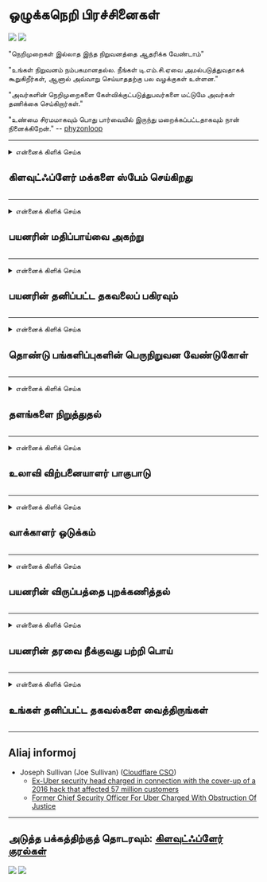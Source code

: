 # ஒழுக்கநெறி பிரச்சினைகள்

![](https://codeberg.org/crimeflare/cloudflare-tor/media/branch/master/image/itsreallythatbad.jpg)
![](https://codeberg.org/crimeflare/cloudflare-tor/media/branch/master/image/telegram/c81238387627b4bfd3dcd60f56d41626.jpg)

"நெறிமுறைகள் இல்லாத இந்த நிறுவனத்தை ஆதரிக்க வேண்டாம்"

"உங்கள் நிறுவனம் நம்பகமானதல்ல. நீங்கள் டி.எம்.சி.ஏவை அமல்படுத்துவதாகக் கூறுகிறீர்கள், ஆனால் அவ்வாறு செய்யாததற்கு பல வழக்குகள் உள்ளன."

"அவர்களின் நெறிமுறைகளை கேள்விக்குட்படுத்துபவர்களை மட்டுமே அவர்கள் தணிக்கை செய்கிறார்கள்."

"உண்மை சிரமமாகவும் பொது பார்வையில் இருந்து மறைக்கப்பட்டதாகவும் நான் நினைக்கிறேன்."  -- [phyzonloop](https://twitter.com/phyzonloop)


---


<details>
<summary>என்னைக் கிளிக் செய்க

## கிளவுட்ஃப்ளேர் மக்களை ஸ்பேம் செய்கிறது
</summary>


கிளவுட்ஃப்ளேர் அல்லாத கிளவுட்ஃப்ளேர் பயனர்களுக்கு ஸ்பேம் மின்னஞ்சல்களை அனுப்புகிறது.

- தேர்வு செய்த சந்தாதாரர்களுக்கு மட்டுமே மின்னஞ்சல்களை அனுப்பவும்
- பயனர் "நிறுத்து" என்று கூறும்போது, ​​மின்னஞ்சல் அனுப்புவதை நிறுத்துங்கள்

இது மிகவும் எளிது. ஆனால் கிளவுட்ஃப்ளேர் அதைப் பொருட்படுத்தவில்லை.
கிளவுட்ஃப்ளேர் தங்கள் சேவையைப் பயன்படுத்துவதால் அனைத்து ஸ்பேமர்கள் அல்லது தாக்குபவர்களையும் நிறுத்த முடியும் என்றார்.
கிளவுட்ஃப்ளேரை செயல்படுத்தாமல் கிளவுட்ஃப்ளேரை எவ்வாறு நிறுத்தலாம்?


| 🖼 | 🖼 |
| --- | --- |
| ![](https://codeberg.org/crimeflare/cloudflare-tor/media/branch/master/image/cfspam01.jpg) | ![](https://codeberg.org/crimeflare/cloudflare-tor/media/branch/master/image/cfspam03.jpg) |
| ![](https://codeberg.org/crimeflare/cloudflare-tor/media/branch/master/image/cfspam02.jpg) | ![](https://codeberg.org/crimeflare/cloudflare-tor/media/branch/master/image/cfspambrittany.jpg)<br>![](https://codeberg.org/crimeflare/cloudflare-tor/media/branch/master/image/cfspamtwtr.jpg) |

</details>

---

<details>
<summary>என்னைக் கிளிக் செய்க

## பயனரின் மதிப்பாய்வை அகற்று
</summary>


கிளவுட்ஃப்ளேர் தணிக்கை எதிர்மறை மதிப்புரைகள்.
நீங்கள் கிளவுட்ஃப்ளேர் எதிர்ப்பு உரையை ட்விட்டரில் பதிவிட்டால், கிளவுட்ஃப்ளேர் ஊழியரிடமிருந்து "இல்லை, அது இல்லை" செய்தியுடன் பதிலைப் பெற உங்களுக்கு வாய்ப்பு உள்ளது.
எந்தவொரு மறுஆய்வு தளத்திலும் நீங்கள் எதிர்மறையான மதிப்பாய்வை இடுகையிட்டால், அவர்கள் அதை தணிக்கை செய்ய முயற்சிப்பார்கள்.


| 🖼 | 🖼 |
| --- | --- |
| ![](https://codeberg.org/crimeflare/cloudflare-tor/media/branch/master/image/cfcenrev_01.jpg)<br>![](https://codeberg.org/crimeflare/cloudflare-tor/media/branch/master/image/cfcenrev_02.jpg) | ![](https://codeberg.org/crimeflare/cloudflare-tor/media/branch/master/image/cfcenrev_03.jpg) |

</details>

---

<details>
<summary>என்னைக் கிளிக் செய்க

## பயனரின் தனிப்பட்ட தகவலைப் பகிரவும்
</summary>


கிளவுட்ஃப்ளேருக்கு மிகப்பெரிய துன்புறுத்தல் பிரச்சினை உள்ளது.
ஹோஸ்ட் செய்யப்பட்ட தளங்களைப் பற்றி புகார் அளிப்பவர்களின் தனிப்பட்ட தகவல்களை கிளவுட்ஃப்ளேர் பகிர்ந்து கொள்கிறது.
உங்கள் உண்மையான ஐடியை வழங்க அவர்கள் சில சமயங்களில் உங்களிடம் கேட்கிறார்கள்.
நீங்கள் துன்புறுத்தப்படுவதோ, தாக்கப்படுவதோ, மாற்றப்படுவதோ அல்லது கொல்லப்படுவதோ விரும்பவில்லை என்றால், நீங்கள் கிளவுட்ஃப்ளேர்டு வலைத்தளங்களிலிருந்து விலகி இருப்பது நல்லது.


| 🖼 | 🖼 |
| --- | --- |
| ![](https://codeberg.org/crimeflare/cloudflare-tor/media/branch/master/image/cfdox_what.jpg) | ![](https://codeberg.org/crimeflare/cloudflare-tor/media/branch/master/image/cfdox_swat.jpg) |
| ![](https://codeberg.org/crimeflare/cloudflare-tor/media/branch/master/image/cfdox_kill.jpg) | ![](https://codeberg.org/crimeflare/cloudflare-tor/media/branch/master/image/cfdox_threat.jpg) |
| ![](https://codeberg.org/crimeflare/cloudflare-tor/media/branch/master/image/cfdox_dox.jpg) | ![](https://codeberg.org/crimeflare/cloudflare-tor/media/branch/master/image/cfdox_ex1.jpg)<br>![](https://codeberg.org/crimeflare/cloudflare-tor/media/branch/master/image/cfdox_ex2.jpg) |

</details>

---

<details>
<summary>என்னைக் கிளிக் செய்க

## தொண்டு பங்களிப்புகளின் பெருநிறுவன வேண்டுகோள்
</summary>


கிளவுட்ஃப்ளேர் தொண்டு பங்களிப்புகளைக் கேட்கிறது.
ஒரு அமெரிக்க நிறுவனம் நல்ல காரணங்களைக் கொண்ட இலாப நோக்கற்ற நிறுவனங்களுடன் சேர்ந்து தொண்டு கேட்கும் என்பது மிகவும் திகிலூட்டும்.
நீங்கள் மக்களைத் தடுக்க அல்லது பிறரின் நேரத்தை வீணடிக்க விரும்பினால், கிளவுட்ஃப்ளேர் ஊழியர்களுக்கு சில பீஸ்ஸாக்களை ஆர்டர் செய்ய விரும்பலாம்.


![](https://codeberg.org/crimeflare/cloudflare-tor/media/branch/master/image/cfdonate.jpg)

</details>

---

<details>
<summary>என்னைக் கிளிக் செய்க

## தளங்களை நிறுத்துதல்
</summary>


உங்கள் தளம் திடீரென குறைந்துவிட்டால் நீங்கள் என்ன செய்வீர்கள்?
கிளவுட்ஃப்ளேர் பயனரின் உள்ளமைவை நீக்குகிறது அல்லது சேவையை எந்த எச்சரிக்கையும் இல்லாமல் அமைதியாக நிறுத்துகிறது என்று தகவல்கள் உள்ளன.
சிறந்த வழங்குநரைக் கண்டுபிடிக்க நாங்கள் பரிந்துரைக்கிறோம்.

![](https://codeberg.org/crimeflare/cloudflare-tor/media/branch/master/image/cftmnt.jpg)

</details>

---

<details>
<summary>என்னைக் கிளிக் செய்க

## உலாவி விற்பனையாளர் பாகுபாடு
</summary>


டோர்-க்கு மேல் டோர்-உலாவி அல்லாத பயனர்களுக்கு விரோதமான சிகிச்சையை அளிக்கும்போது, ​​ஃபயர்பாக்ஸைப் பயன்படுத்துபவர்களுக்கு கிளவுட்ஃப்ளேர் முன்னுரிமை அளிக்கிறது.
இலவசமில்லாத ஜாவாஸ்கிரிப்டை இயக்க சரியாக மறுக்கும் டோர் பயனர்களும் விரோத சிகிச்சையைப் பெறுகிறார்கள்.
இந்த அணுகல் சமத்துவமின்மை ஒரு பிணைய நடுநிலைமை துஷ்பிரயோகம் மற்றும் அதிகார துஷ்பிரயோகம் ஆகும்.

![](https://codeberg.org/crimeflare/cloudflare-tor/media/branch/master/image/browdifftbcx.gif)

- இடது: டோர் உலாவி, வலது: குரோம். அதே ஐபி முகவரி.

![](https://codeberg.org/crimeflare/cloudflare-tor/media/branch/master/image/browserdiff.jpg)

- இடது: டோர் உலாவி ஜாவாஸ்கிரிப்ட் முடக்கப்பட்டது, குக்கீ இயக்கப்பட்டது
- வலது: குரோம் ஜாவாஸ்கிரிப்ட் இயக்கப்பட்டது, குக்கீ முடக்கப்பட்டது

![](https://codeberg.org/crimeflare/cloudflare-tor/media/branch/master/image/cfsiryoublocked.jpg)

- டோர் (க்ளியர்நெட் ஐபி) இல்லாமல் QuteBrowser (சிறிய உலாவி)

| ***உலாவி*** | ***அணுகல் சிகிச்சை*** |
| --- | --- |
| Tor Browser (ஜாவாஸ்கிரிப்ட் இயக்கப்பட்டது) | அணுகல் அனுமதிக்கப்படுகிறது |
| Firefox (ஜாவாஸ்கிரிப்ட் இயக்கப்பட்டது) | அணுகல் சீரழிந்தது |
| Chromium (ஜாவாஸ்கிரிப்ட் இயக்கப்பட்டது) | அணுகல் சீரழிந்தது |
| Chromium or Firefox (ஜாவாஸ்கிரிப்ட் முடக்கப்பட்டது) | அணுகல் மறுக்கப்பட்டது |
| Chromium or Firefox (குக்கீ முடக்கப்பட்டது) | அணுகல் மறுக்கப்பட்டது |
| QuteBrowser | அணுகல் மறுக்கப்பட்டது |
| lynx | அணுகல் மறுக்கப்பட்டது |
| w3m | அணுகல் மறுக்கப்பட்டது |
| wget | அணுகல் மறுக்கப்பட்டது |


எளிதான சவாலை தீர்க்க ஆடியோ பொத்தானை ஏன் பயன்படுத்தக்கூடாது?

ஆமாம், ஒரு ஆடியோ பொத்தான் உள்ளது, ஆனால் அது எப்போதும் டோரில் இயங்காது.
நீங்கள் அதைக் கிளிக் செய்யும் போது இந்த செய்தியைப் பெறுவீர்கள்:

```
பின்னர் மீண்டும் முயற்சிக்கவும்
உங்கள் கணினி அல்லது பிணையம் தானியங்கி வினவல்களை அனுப்பக்கூடும்.
எங்கள் பயனர்களைப் பாதுகாக்க, உங்கள் கோரிக்கையை இப்போது செயல்படுத்த முடியாது.
மேலும் விவரங்களுக்கு எங்கள் உதவி பக்கத்தைப் பார்வையிடவும்
```

</details>

---

<details>
<summary>என்னைக் கிளிக் செய்க

## வாக்காளர் ஒடுக்கம்
</summary>


அமெரிக்க மாநிலங்களில் உள்ள வாக்காளர்கள் வாக்களிக்க பதிவுசெய்கிறார்கள், இறுதியில் மாநில செயலாளரின் வலைத்தளம் மூலம் அவர்கள் வசிக்கும் மாநிலத்தில்.
குடியரசுக் கட்சியின் கட்டுப்பாட்டில் உள்ள மாநில செயலாளர் அலுவலகங்கள் கிளவுட்ஃப்ளேர் மூலம் மாநில செயலாளரின் வலைத்தளத்தை ப்ராக்ஸி செய்வதன் மூலம் வாக்காளர்களை அடக்குவதில் ஈடுபடுகின்றன.
டோர் பயனர்களிடம் கிளவுட்ஃப்ளேரின் விரோத சிகிச்சை, மையப்படுத்தப்பட்ட உலகளாவிய கண்காணிப்பு புள்ளியாக அதன் எம்ஐடிஎம் நிலை மற்றும் ஒட்டுமொத்தமாக அதன் தீங்கு விளைவிக்கும் பங்கு வருங்கால வாக்காளர்களை பதிவு செய்ய தயங்குகிறது.
குறிப்பாக தாராளவாதிகள் தனியுரிமையைத் தழுவுகிறார்கள்.
வாக்காளர் பதிவு படிவங்கள் வாக்காளரின் அரசியல் சாய்வு, தனிப்பட்ட உடல் முகவரி, சமூக பாதுகாப்பு எண் மற்றும் பிறந்த தேதி பற்றிய முக்கியமான தகவல்களை சேகரிக்கும்.
பெரும்பாலான மாநிலங்கள் அந்த தகவலின் துணைக்குழுவை மட்டுமே பொதுவில் கிடைக்கச் செய்கின்றன, ஆனால் யாராவது வாக்களிக்க பதிவுசெய்யும்போது அந்த தகவல்களை கிளவுட்ஃப்ளேர் பார்க்கிறது.

காகித பதிவு கிளவுட்ஃப்ளேரைத் தவிர்ப்பதில்லை என்பதை நினைவில் கொள்க, ஏனெனில் மாநில தரவு நுழைவு ஊழியர்களின் செயலாளர் தரவை உள்ளிட கிளவுட்ஃப்ளேர் வலைத்தளத்தைப் பயன்படுத்தக்கூடும்.

| 🖼 | 🖼 |
| --- | --- |
| ![](https://codeberg.org/crimeflare/cloudflare-tor/media/branch/master/image/cfvotm_01.jpg) | ![](https://codeberg.org/crimeflare/cloudflare-tor/media/branch/master/image/cfvotm_02.jpg) |

- Change.org என்பது வாக்குகளை சேகரிப்பதற்கும் நடவடிக்கை எடுப்பதற்கும் ஒரு பிரபலமான வலைத்தளம்.
“எல்லா இடங்களிலும் உள்ளவர்கள் பிரச்சாரங்களைத் தொடங்குகிறார்கள், ஆதரவாளர்களை அணிதிரட்டுகிறார்கள், தீர்வுகளை எடுக்க முடிவெடுப்பவர்களுடன் இணைந்து செயல்படுகிறார்கள்.”
துரதிர்ஷ்டவசமாக, கிளவுட்ஃப்ளேரின் ஆக்கிரமிப்பு வடிகட்டி காரணமாக பலர் change.org ஐப் பார்க்க முடியாது.
அவர்கள் மனுவில் கையெழுத்திடுவதிலிருந்து தடுக்கப்படுகிறார்கள், இதனால் அவர்களை ஒரு ஜனநாயக செயல்முறையிலிருந்து விலக்குகிறார்கள்.
OpenPetition போன்ற பிற மேகக்கணி அல்லாத தளத்தைப் பயன்படுத்துவது சிக்கலை சரிசெய்ய உதவுகிறது.

| 🖼 | 🖼 |
| --- | --- |
| ![](https://codeberg.org/crimeflare/cloudflare-tor/media/branch/master/image/changeorgasn.jpg) | ![](https://codeberg.org/crimeflare/cloudflare-tor/media/branch/master/image/changeorgtor.jpg) |

- கிளவுட்ஃப்ளேரின் "ஏதெனியன் திட்டம்" மாநில மற்றும் உள்ளூர் தேர்தல் வலைத்தளங்களுக்கு இலவச நிறுவன அளவிலான பாதுகாப்பை வழங்குகிறது.
"தங்கள் தொகுதிகள் தேர்தல் தகவல்களையும் வாக்காளர் பதிவையும் அணுக முடியும்" என்று அவர்கள் கூறினர், ஆனால் இது ஒரு பொய், ஏனென்றால் பலர் தளத்தை உலாவ முடியாது.

</details>

---

<details>
<summary>என்னைக் கிளிக் செய்க

## பயனரின் விருப்பத்தை புறக்கணித்தல்
</summary>


நீங்கள் எதையாவது விலகினால், அதைப் பற்றி உங்களுக்கு எந்த மின்னஞ்சலும் கிடைக்காது என்று எதிர்பார்க்கிறீர்கள்.
கிளவுட்ஃப்ளேர் பயனரின் விருப்பத்தை புறக்கணித்து வாடிக்கையாளரின் அனுமதியின்றி மூன்றாம் தரப்பு நிறுவனங்களுடன் தரவைப் பகிரவும்.
நீங்கள் அவர்களின் இலவச திட்டத்தைப் பயன்படுத்துகிறீர்கள் என்றால், சில நேரங்களில் மாதாந்திர சந்தாவை வாங்கும்படி அவர்கள் உங்களுக்கு மின்னஞ்சல் அனுப்புவார்கள்.

![](https://codeberg.org/crimeflare/cloudflare-tor/media/branch/master/image/cfviopl_tp.jpg)

</details>

---

<details>
<summary>என்னைக் கிளிக் செய்க

## பயனரின் தரவை நீக்குவது பற்றி பொய்
</summary>


இந்த முன்னாள் கிளவுட்ஃப்ளேர் வாடிக்கையாளரின் வலைப்பதிவின் படி, கிளவுட்ஃப்ளேர் கணக்குகளை நீக்குவது குறித்து பொய் சொல்கிறார்.
இப்போதெல்லாம், உங்கள் கணக்கை நீங்கள் மூடிய அல்லது நீக்கிய பின் பல நிறுவனங்கள் உங்கள் தரவை வைத்திருக்கின்றன.
பெரும்பாலான நல்ல நிறுவனங்கள் தங்கள் தனியுரிமைக் கொள்கையில் இதைப் பற்றி குறிப்பிடுகின்றன.
கிளவுட்ஃப்ளேர்? இல்லை.

```
2019-08-05 அவர்கள் எனது கணக்கை அகற்றிவிட்டார்கள் என்பதை உறுதிப்படுத்த கிளவுட்ஃப்ளேர் எனக்கு அனுப்பியது.
2019-10-02 கிளவுட்ஃப்ளேரிடமிருந்து எனக்கு ஒரு மின்னஞ்சல் வந்தது "ஏனெனில் நான் ஒரு வாடிக்கையாளர்"
```

"அகற்று" என்ற வார்த்தையைப் பற்றி கிளவுட்ஃப்ளேருக்கு தெரியாது.
இது உண்மையில் அகற்றப்பட்டால், இந்த முன்னாள் வாடிக்கையாளருக்கு ஏன் மின்னஞ்சல் வந்தது?
கிளவுட்ஃப்ளேரின் தனியுரிமைக் கொள்கை அதைப் பற்றி குறிப்பிடவில்லை என்றும் அவர் குறிப்பிட்டுள்ளார்.

```
அவர்களின் புதிய தனியுரிமைக் கொள்கை ஒரு வருடத்திற்கான தரவைத் தக்கவைத்துக்கொள்வது பற்றி எதுவும் குறிப்பிடவில்லை.
```

![](https://codeberg.org/crimeflare/cloudflare-tor/media/branch/master/image/cfviopl_notdel.jpg)

கிளவுட்ஃப்ளேரின் தனியுரிமைக் கொள்கை ஒரு பொய் என்றால் நீங்கள் எவ்வாறு நம்பலாம்?

</details>

---

<details>
<summary>என்னைக் கிளிக் செய்க

## உங்கள் தனிப்பட்ட தகவல்களை வைத்திருங்கள்
</summary>


கிளவுட்ஃப்ளேர் கணக்கை நீக்குவது கடினமான நிலை.

```
"கணக்கு" வகையைப் பயன்படுத்தி ஆதரவு டிக்கெட்டை சமர்ப்பிக்கவும்,
செய்தி உடலில் கணக்கு நீக்கக் கோருங்கள்.
நீக்குவதற்கு முன் உங்கள் கணக்கில் எந்த களங்களும் அல்லது கிரெடிட் கார்டுகளும் இணைக்கப்படவில்லை.
```

இந்த உறுதிப்படுத்தல் மின்னஞ்சலைப் பெறுவீர்கள்.

![](https://codeberg.org/crimeflare/cloudflare-tor/media/branch/master/image/cf_deleteandkeep.jpg)

"உங்கள் நீக்குதல் கோரிக்கையை நாங்கள் செயல்படுத்தத் தொடங்கினோம்" ஆனால் "உங்கள் தனிப்பட்ட தகவல்களை நாங்கள் தொடர்ந்து சேமிப்போம்".

இதை நீங்கள் "நம்ப" முடியுமா?

</details>

---

## Aliaj informoj

- Joseph Sullivan (Joe Sullivan) ([Cloudflare CSO](https://twitter.com/eastdakota/status/1296522269313785862))
  - [Ex-Uber security head charged in connection with the cover-up of a 2016 hack that affected 57 million customers](https://www.businessinsider.com/uber-data-hack-security-head-joe-sullivan-charged-cover-up-2020-8)
  - [Former Chief Security Officer For Uber Charged With Obstruction Of Justice](https://www.justice.gov/usao-ndca/pr/former-chief-security-officer-uber-charged-obstruction-justice)


---

## அடுத்த பக்கத்திற்குத் தொடரவும்:   [கிளவுட்ஃப்ளேர் குரல்கள்](../PEOPLE.md)

![](https://codeberg.org/crimeflare/cloudflare-tor/media/branch/master/image/freemoldybread.jpg)
![](https://codeberg.org/crimeflare/cloudflare-tor/media/branch/master/image/cfisnotanoption.jpg)
